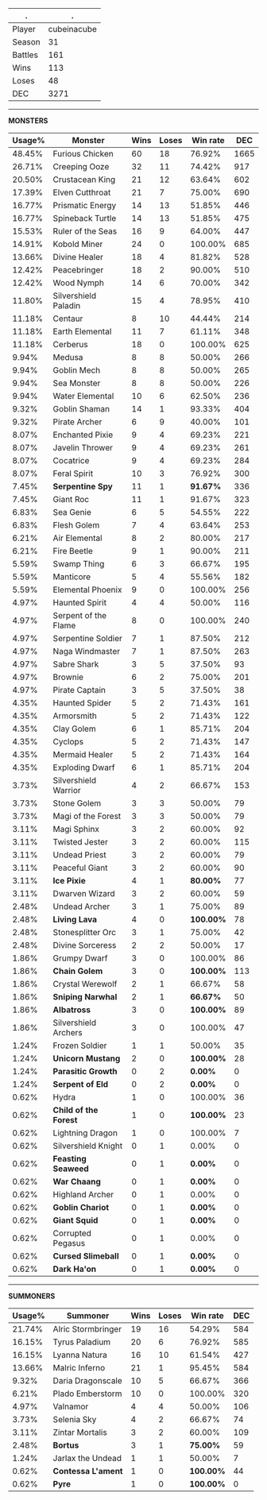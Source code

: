 .|.
|-|-
Player|cubeinacube
Season|31
Battles|161
Wins|113
Loses|48
DEC|3271

---
**MONSTERS**

Usage%|Monster|Wins|Loses|Win rate|DEC|
-|-|-|-|-|-|
48.45%|Furious Chicken|60|18|76.92%|1665|
26.71%|Creeping Ooze|32|11|74.42%|917|
20.50%|Crustacean King|21|12|63.64%|602|
17.39%|Elven Cutthroat|21|7|75.00%|690|
16.77%|Prismatic Energy|14|13|51.85%|446|
16.77%|Spineback Turtle|14|13|51.85%|475|
15.53%|Ruler of the Seas|16|9|64.00%|447|
14.91%|Kobold Miner|24|0|100.00%|685|
13.66%|Divine Healer|18|4|81.82%|528|
12.42%|Peacebringer|18|2|90.00%|510|
12.42%|Wood Nymph|14|6|70.00%|342|
11.80%|Silvershield Paladin|15|4|78.95%|410|
11.18%|Centaur|8|10|44.44%|214|
11.18%|Earth Elemental|11|7|61.11%|348|
11.18%|Cerberus|18|0|100.00%|625|
9.94%|Medusa|8|8|50.00%|266|
9.94%|Goblin Mech|8|8|50.00%|265|
9.94%|Sea Monster|8|8|50.00%|226|
9.94%|Water Elemental|10|6|62.50%|236|
9.32%|Goblin Shaman|14|1|93.33%|404|
9.32%|Pirate Archer|6|9|40.00%|101|
8.07%|Enchanted Pixie|9|4|69.23%|221|
8.07%|Javelin Thrower|9|4|69.23%|261|
8.07%|Cocatrice|9|4|69.23%|284|
8.07%|Feral Spirit|10|3|76.92%|300|
7.45%|**Serpentine Spy**|11|1|**91.67%**|336|
7.45%|Giant Roc|11|1|91.67%|323|
6.83%|Sea Genie|6|5|54.55%|222|
6.83%|Flesh Golem|7|4|63.64%|253|
6.21%|Air Elemental|8|2|80.00%|217|
6.21%|Fire Beetle|9|1|90.00%|211|
5.59%|Swamp Thing|6|3|66.67%|195|
5.59%|Manticore|5|4|55.56%|182|
5.59%|Elemental Phoenix|9|0|100.00%|256|
4.97%|Haunted Spirit|4|4|50.00%|116|
4.97%|Serpent of the Flame|8|0|100.00%|240|
4.97%|Serpentine Soldier|7|1|87.50%|212|
4.97%|Naga Windmaster|7|1|87.50%|263|
4.97%|Sabre Shark|3|5|37.50%|93|
4.97%|Brownie|6|2|75.00%|201|
4.97%|Pirate Captain|3|5|37.50%|38|
4.35%|Haunted Spider|5|2|71.43%|161|
4.35%|Armorsmith|5|2|71.43%|122|
4.35%|Clay Golem|6|1|85.71%|204|
4.35%|Cyclops|5|2|71.43%|147|
4.35%|Mermaid Healer|5|2|71.43%|164|
4.35%|Exploding Dwarf|6|1|85.71%|204|
3.73%|Silvershield Warrior|4|2|66.67%|153|
3.73%|Stone Golem|3|3|50.00%|79|
3.73%|Magi of the Forest|3|3|50.00%|79|
3.11%|Magi Sphinx|3|2|60.00%|92|
3.11%|Twisted Jester|3|2|60.00%|115|
3.11%|Undead Priest|3|2|60.00%|79|
3.11%|Peaceful Giant|3|2|60.00%|90|
3.11%|**Ice Pixie**|4|1|**80.00%**|77|
3.11%|Dwarven Wizard|3|2|60.00%|59|
2.48%|Undead Archer|3|1|75.00%|89|
2.48%|**Living Lava**|4|0|**100.00%**|78|
2.48%|Stonesplitter Orc|3|1|75.00%|42|
2.48%|Divine Sorceress|2|2|50.00%|17|
1.86%|Grumpy Dwarf|3|0|100.00%|86|
1.86%|**Chain Golem**|3|0|**100.00%**|113|
1.86%|Crystal Werewolf|2|1|66.67%|58|
1.86%|**Sniping Narwhal**|2|1|**66.67%**|50|
1.86%|**Albatross**|3|0|**100.00%**|89|
1.86%|Silvershield Archers|3|0|100.00%|47|
1.24%|Frozen Soldier|1|1|50.00%|35|
1.24%|**Unicorn Mustang**|2|0|**100.00%**|28|
1.24%|**Parasitic Growth**|0|2|**0.00%**|0|
1.24%|**Serpent of Eld**|0|2|**0.00%**|0|
0.62%|Hydra|1|0|100.00%|36|
0.62%|**Child of the Forest**|1|0|**100.00%**|23|
0.62%|Lightning Dragon|1|0|100.00%|7|
0.62%|Silvershield Knight|0|1|0.00%|0|
0.62%|**Feasting Seaweed**|0|1|**0.00%**|0|
0.62%|**War Chaang**|0|1|**0.00%**|0|
0.62%|Highland Archer|0|1|0.00%|0|
0.62%|**Goblin Chariot**|0|1|**0.00%**|0|
0.62%|**Giant Squid**|0|1|**0.00%**|0|
0.62%|Corrupted Pegasus|0|1|0.00%|0|
0.62%|**Cursed Slimeball**|0|1|**0.00%**|0|
0.62%|**Dark Ha'on**|0|1|**0.00%**|0|

---
**SUMMONERS**

Usage%|Summoner|Wins|Loses|Win rate|DEC|
-|-|-|-|-|-|
21.74%|Alric Stormbringer|19|16|54.29%|584|
16.15%|Tyrus Paladium|20|6|76.92%|585|
16.15%|Lyanna Natura|16|10|61.54%|427|
13.66%|Malric Inferno|21|1|95.45%|584|
9.32%|Daria Dragonscale|10|5|66.67%|366|
6.21%|Plado Emberstorm|10|0|100.00%|320|
4.97%|Valnamor|4|4|50.00%|106|
3.73%|Selenia Sky|4|2|66.67%|74|
3.11%|Zintar Mortalis|3|2|60.00%|109|
2.48%|**Bortus**|3|1|**75.00%**|59|
1.24%|Jarlax the Undead|1|1|50.00%|7|
0.62%|**Contessa L'ament**|1|0|**100.00%**|44|
0.62%|**Pyre**|1|0|**100.00%**|0|
